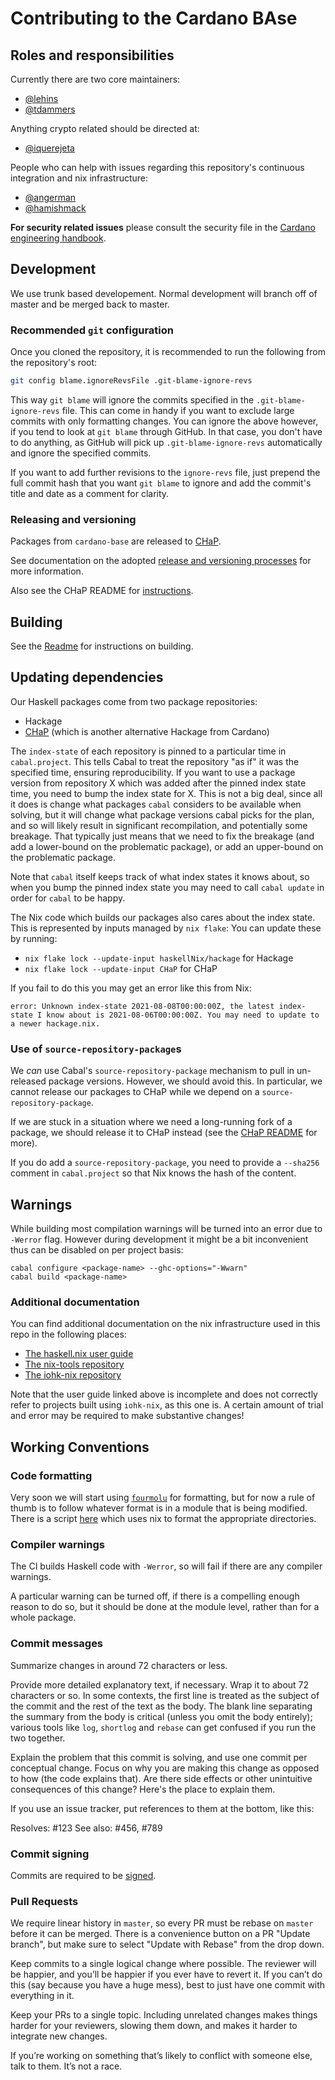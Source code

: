 # Contributing to the Cardano BAse

## Roles and responsibilities

Currently there are two core maintainers:

* [@lehins](https://github.com/lehins)
* [@tdammers](https://github.com/tdammers)

Anything crypto related should be directed at:

* [@iquerejeta](https://github.com/iquerejeta)

People who can help with issues regarding this repository's continuous integration and nix
infrastructure:

* [@angerman](https://github.com/angerman)
* [@hamishmack](https://github.com/hamishmack)

**For security related issues** please consult the security file in the
[Cardano engineering handbook](https://github.com/input-output-hk/cardano-engineering-handbook/blob/main/SECURITY.md).

## Development

We use trunk based developement. Normal development will branch off of master and be
merged back to master.

### Recommended `git` configuration

Once you cloned the repository, it is recommended to run the following
from the repository's root:
```bash
git config blame.ignoreRevsFile .git-blame-ignore-revs
```
This way `git blame` will ignore the commits specified in the `.git-blame-ignore-revs`
file. This can come in handy if you want to exclude large commits
with only formatting changes.
You can ignore the above however, if you tend to look at `git blame`
through GitHub. In that case, you don't have to do anything,
as GitHub will pick up `.git-blame-ignore-revs` automatically and ignore
the specified commits.

If you want to add further revisions to the `ignore-revs` file,
just prepend the full commit hash that you want `git blame` to ignore
and add the commit's title and date as a comment for clarity.

### Releasing and versioning

Packages from `cardano-base` are released to
[CHaP](https://github.com/input-output-hk/cardano-haskell-packages).

See documentation on the adopted [release and versioning processes](./RELEASING.md) for
more information.

Also see the CHaP README for [instructions](https://github.com/input-output-hk/cardano-haskell-packages#-from-github).

## Building

See the [Readme](https://github.com/input-output-hk/cardano-base#building) for
instructions on building.

## Updating dependencies

Our Haskell packages come from two package repositories:
- Hackage
- [CHaP](https://github.com/input-output-hk/cardano-haskell-packages) (which is
  another alternative Hackage from Cardano)

The `index-state` of each repository is pinned to a particular time in `cabal.project`.
This tells Cabal to treat the repository "as if" it was the specified time, ensuring
reproducibility.  If you want to use a package version from repository X which was added
after the pinned index state time, you need to bump the index state for X.  This is not a
big deal, since all it does is change what packages `cabal` considers to be available when
solving, but it will change what package versions cabal picks for the plan, and so
will likely result in significant recompilation, and potentially some breakage.  That
typically just means that we need to fix the breakage (and add a lower-bound on the
problematic package), or add an upper-bound on the problematic package.

Note that `cabal` itself keeps track of what index states it knows about, so when you bump
the pinned index state you may need to call `cabal update` in order for `cabal` to be happy.

The Nix code which builds our packages also cares about the index state.  This is
represented by inputs managed by `nix flake`: You can update these by running:
- `nix flake lock --update-input haskellNix/hackage` for Hackage
- `nix flake lock --update-input CHaP` for CHaP

If you fail to do this you may get an error like this from Nix:
```
error: Unknown index-state 2021-08-08T00:00:00Z, the latest index-state I know about is 2021-08-06T00:00:00Z. You may need to update to a newer hackage.nix.
```

### Use of `source-repository-package`s

We *can* use Cabal's `source-repository-package` mechanism to pull in un-released package
versions.  However, we should avoid this.  In particular, we cannot release
our packages to CHaP while we depend on a `source-repository-package`.

If we are stuck in a situation where we need a long-running fork of a package, we should
release it to CHaP instead (see the [CHaP
README](https://github.com/input-output-hk/cardano-haskell-packages) for more).

If you do add a `source-repository-package`, you need to provide a `--sha256` comment in `cabal.project` so that Nix knows the hash of the content.

## Warnings

While building most compilation warnings will be turned into an error due to
`-Werror` flag. However during development it might be a bit inconvenient thus
can be disabled on per project basis:

```shell
cabal configure <package-name> --ghc-options="-Wwarn"
cabal build <package-name>
```

### Additional documentation

You can find additional documentation on the nix infrastructure used in this
repo in the following places:

- [The haskell.nix user guide](https://github.com/input-output-hk/haskell.nix/blob/documentation/docs/user-guide.md)
- [The nix-tools repository](https://github.com/input-output-hk/nix-tools)
- [The iohk-nix repository](https://github.com/input-output-hk/iohk-nix)

Note that the user guide linked above is incomplete and does not correctly refer
to projects built using `iohk-nix`, as this one is. A certain amount of trial
and error may be required to make substantive changes!

## Working Conventions

### Code formatting

Very soon we will start using [`fourmolu`](https://github.com/fourmolu/fourmolu) for
formatting, but for now a rule of thumb is to follow whatever format is in a module that
is being modified.  There is a script
[here](https://github.com/input-output-hk/cardano-base/blob/master/scripts/fourmolize.sh)
which uses nix to format the appropriate directories.

### Compiler warnings

The CI builds Haskell code with `-Werror`, so will fail if there are any compiler warnings.

A particular warning can be turned off, if there is a compelling enough reason to do so,
but it should be done at the module level, rather than for a whole package.

### Commit messages

Summarize changes in around 72 characters or less.

Provide more detailed explanatory text, if necessary.  Wrap it to about 72 characters or
so.  In some contexts, the first line is treated as the subject of the commit and the rest
of the text as the body.  The blank line separating the summary from the body is critical
(unless you omit the body entirely); various tools like `log`, `shortlog` and `rebase` can
get confused if you run the two together.

Explain the problem that this commit is solving, and use one commit per conceptual change.
Focus on why you are making this change as opposed to how (the code explains that).  Are
there side effects or other unintuitive consequences of this change? Here's the place to
explain them.

If you use an issue tracker, put references to them at the bottom, like this:

Resolves: #123
See also: #456, #789

### Commit signing

Commits are required to be [signed](https://docs.github.com/en/authentication/managing-commit-signature-verification/signing-commits).

### Pull Requests

We require linear history in `master`, so every PR must be rebase on `master` before it
can be merged. There is a convenience button on a PR "Update branch", but make sure to
select "Update with Rebase" from the drop down.

Keep commits to a single logical change where possible.  The reviewer will be happier, and
you’ll be happier if you ever have to revert it.  If you can’t do this (say because you
have a huge mess), best to just have one commit with everything in it.

Keep your PRs to a single topic.  Including unrelated changes makes things harder for your
reviewers, slowing them down, and makes it harder to integrate new changes.

If you’re working on something that’s likely to conflict with someone else, talk to
them. It’s not a race.

